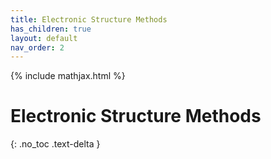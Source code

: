 ```yaml
---
title: Electronic Structure Methods
has_children: true
layout: default
nav_order: 2
---
```

{% include mathjax.html %}

# Electronic Structure Methods

{: .no_toc .text-delta }
